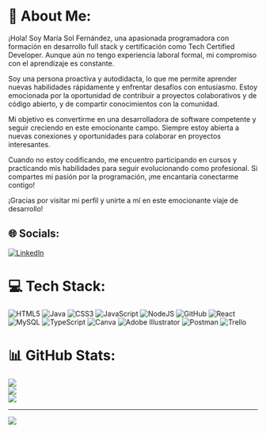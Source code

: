 # 💫 About Me:
¡Hola! Soy María Sol Fernández,  una apasionada programadora con formación en desarrollo full stack y certificación como Tech Certified Developer. Aunque aún no tengo experiencia laboral formal, mi compromiso con el aprendizaje es constante.

Soy una persona proactiva y autodidacta, lo que me permite aprender nuevas habilidades rápidamente y enfrentar desafíos con entusiasmo. Estoy emocionada por la oportunidad de contribuir a proyectos colaborativos y de código abierto, y de compartir conocimientos con la comunidad.

Mi objetivo es convertirme en una desarrolladora de software competente y seguir creciendo en este emocionante campo. Siempre estoy abierta a nuevas conexiones y oportunidades para colaborar en proyectos interesantes.

Cuando no estoy codificando, me encuentro participando en cursos y practicando mis habilidades para seguir evolucionando como profesional. Si compartes mi pasión por la programación, ¡me encantaría conectarme contigo!

¡Gracias por visitar mi perfil y unirte a mí en este emocionante viaje de desarrollo!
<br>


## 🌐 Socials:
[![LinkedIn](https://img.shields.io/badge/LinkedIn-%230077B5.svg?logo=linkedin&logoColor=white)](https://linkedin.com/in/mariasolfernandez/) 

# 💻 Tech Stack:
![HTML5](https://img.shields.io/badge/html5-%23E34F26.svg?style=for-the-badge&logo=html5&logoColor=white) ![Java](https://img.shields.io/badge/java-%23ED8B00.svg?style=for-the-badge&logo=java&logoColor=white) ![CSS3](https://img.shields.io/badge/css3-%231572B6.svg?style=for-the-badge&logo=css3&logoColor=white) ![JavaScript](https://img.shields.io/badge/javascript-%23323330.svg?style=for-the-badge&logo=javascript&logoColor=%23F7DF1E) ![NodeJS](https://img.shields.io/badge/node.js-6DA55F?style=for-the-badge&logo=node.js&logoColor=white) ![GitHub](https://img.shields.io/badge/GitHub-%23121011.svg?style=for-the-badge&logo=github&logoColor=white) ![React](https://img.shields.io/badge/react-%2320232a.svg?style=for-the-badge&logo=react&logoColor=%2361DAFB) ![MySQL](https://img.shields.io/badge/mysql-%2300f.svg?style=for-the-badge&logo=mysql&logoColor=white) ![TypeScript](https://img.shields.io/badge/typescript-%23007ACC.svg?style=for-the-badge&logo=typescript&logoColor=white) ![Canva](https://img.shields.io/badge/Canva-%2300C4CC.svg?style=for-the-badge&logo=Canva&logoColor=white) ![Adobe Illustrator](https://img.shields.io/badge/adobeillustrator-%23FF9A00.svg?style=for-the-badge&logo=adobeillustrator&logoColor=white) ![Postman](https://img.shields.io/badge/Postman-FF6C37?style=for-the-badge&logo=postman&logoColor=white) ![Trello](https://img.shields.io/badge/Trello-%23026AA7.svg?style=for-the-badge&logo=Trello&logoColor=white)
# 📊 GitHub Stats:
![](https://github-readme-stats.vercel.app/api?username=sol&theme=tokyonight&hide_border=false&include_all_commits=false&count_private=false)<br/>
![](https://github-readme-streak-stats.herokuapp.com/?user=sol&theme=tokyonight&hide_border=false)<br/>
![](https://github-readme-stats.vercel.app/api/top-langs/?username=sol&theme=tokyonight&hide_border=false&include_all_commits=false&count_private=false&layout=compact)



---
[![](https://visitcount.itsvg.in/api?id=sol&icon=0&color=0)](https://visitcount.itsvg.in)

<!-- Proudly created with GPRM ( https://gprm.itsvg.in ) -->
